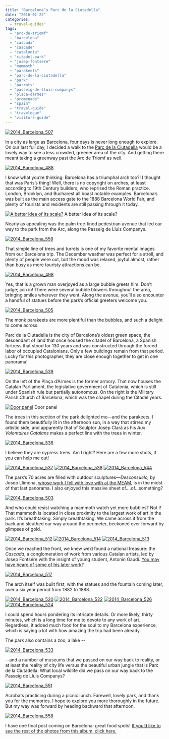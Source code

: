 ```yaml
---
title: "Barcelona’s Parc de la Ciutadella"
date: "2016-01-22"
categories:
  - travel-guides"
tags:
  - "arc-de-triomf"
  - "barcelona"
  - "cascada"
  - "cascade"
  - "catalonia"
  - "citadel-park"
  - "josep-fontsere"
  - "mammoth"
  - "parakeets"
  - "parc-de-la-ciutadella"
  - "park"
  - "parrots"
  - "passeig-de-lluis-companys"
  - "placa-darmes"
  - "promenade"
  - "spain"
  - "travel-guide"
  - "travelogue"
  - "visitors-guide"
---
```


[![2014_Barcelona_507](http://s3.amazonaws.com/thegourmez-wpmedia/2016/01/2014_Barcelona_507-500x333.jpg)](http://s3.amazonaws.com/thegourmez-wpmedia/2016/01/2014_Barcelona_507.jpg)

In a city as large as Barcelona, four days is never long enough to explore. On our last full day, I decided a walk to the [Parc de la Ciutadella](http://www.barcelonaturisme.com/wv3/en/page/380/parc-de-la-ciutadella.html) would be a lovely way to see a less crowded, greener area of the city. And getting there meant taking a greenway past the Arc de Triomf as well.

[![2014_Barcelona_488](http://s3.amazonaws.com/thegourmez-wpmedia/2016/01/2014_Barcelona_488-500x333.jpg)](http://s3.amazonaws.com/thegourmez-wpmedia/2016/01/2014_Barcelona_488.jpg)

I know what you’re thinking: Barcelona has a triumphal arch too?! I thought that was Paris’s thing! Well, there is no copyright on arches, at least according to 19th Century builders, who reprised the Roman practice. London, Brooklyn, and Bucharest all boast notable examples. Barcelona’s was built as the main access gate to the 1888 Barcelona World Fair, and plenty of tourists and residents are still passing through it today.




<div class="caption">

[![A better idea of its scale?](http://s3.amazonaws.com/thegourmez-wpmedia/2016/01/2014_Barcelona_490-500x369.jpg)](http://s3.amazonaws.com/thegourmez-wpmedia/2016/01/2014_Barcelona_490.jpg) A better idea of its scale?</div>


Nearly as appealing was the palm tree-lined pedestrian avenue that led our way to the park from the Arc, along the Passeig de Lluis Companys.

[![2014_Barcelona_559](http://s3.amazonaws.com/thegourmez-wpmedia/2016/01/2014_Barcelona_559-500x333.jpg)](http://s3.amazonaws.com/thegourmez-wpmedia/2016/01/2014_Barcelona_559.jpg)

That simple line of trees and turrets is one of my favorite mental images from our Barcelona trip. The December weather was perfect for a stroll, and plenty of people were out, but the mood was relaxed, joyful almost, rather than busy as more touristy attractions can be.

[![2014_Barcelona_498](http://s3.amazonaws.com/thegourmez-wpmedia/2016/01/2014_Barcelona_498-500x446.jpg)](http://s3.amazonaws.com/thegourmez-wpmedia/2016/01/2014_Barcelona_498.jpg)

Yes, that is a grown man overjoyed as a large bubble greets him. Don’t judge; join in! There were several bubble blowers throughout the area, bringing smiles wherever they went. Along the avenue, you’ll also encounter a handful of statues before the park’s official greeters welcome you.

[![2014_Barcelona_505](http://s3.amazonaws.com/thegourmez-wpmedia/2016/01/2014_Barcelona_505-500x333.jpg)](http://s3.amazonaws.com/thegourmez-wpmedia/2016/01/2014_Barcelona_505.jpg)

The monk parakeets are more plentiful than the bubbles, and such a delight to come across.

Parc de la Ciutadella is the city of Barcelona’s oldest green space, the descendant of land that once housed the citadel of Barcelona, a Spanish fortress that stood for 130 years and was constructed through the forced labor of occupied Catalonians. Only a few buildings remain from that period. Lucky for this photographer, they are close enough together to get in one panorama!

[![2014_Barcelona_539](http://s3.amazonaws.com/thegourmez-wpmedia/2016/01/2014_Barcelona_539-1024x264.jpg)](http://s3.amazonaws.com/thegourmez-wpmedia/2016/01/2014_Barcelona_539.jpg)

On the left of the Plaça d’Armes is the former armory. That now houses the Catalan Parliament, the legislative government of Catalonia, which is still under Spanish rule but partially autonomous. On the right is the Military Parish Church of Barcelona, which was the chapel during the Citadel years.




<div class="caption">

[![Door panel](http://s3.amazonaws.com/thegourmez-wpmedia/2016/01/2014_Barcelona_545-325x500.jpg)](http://s3.amazonaws.com/thegourmez-wpmedia/2016/01/2014_Barcelona_545.jpg) Door panel</div>


The trees in this section of the park delighted me—and the parakeets. I found them beautifully lit in the afternoon sun, in a way that stirred my artistic side, and apparently that of Sculptor Josep Clarà as his _Aux Volontaires Catalans_ makes a perfect line with the trees in winter.

[![2014_Barcelona_536](http://s3.amazonaws.com/thegourmez-wpmedia/2016/01/2014_Barcelona_536-500x333.jpg)](http://s3.amazonaws.com/thegourmez-wpmedia/2016/01/2014_Barcelona_536.jpg)

I believe they are cypress trees. Am I right? Here are a few more shots, if you can help me out!

[![2014_Barcelona_537](http://s3.amazonaws.com/thegourmez-wpmedia/2016/01/2014_Barcelona_537-500x333.jpg)](http://s3.amazonaws.com/thegourmez-wpmedia/2016/01/2014_Barcelona_537.jpg) [![2014_Barcelona_538](http://s3.amazonaws.com/thegourmez-wpmedia/2016/01/2014_Barcelona_538-333x500.jpg)](http://s3.amazonaws.com/thegourmez-wpmedia/2016/01/2014_Barcelona_538.jpg) [![2014_Barcelona_544](http://s3.amazonaws.com/thegourmez-wpmedia/2016/01/2014_Barcelona_544-500x333.jpg)](http://s3.amazonaws.com/thegourmez-wpmedia/2016/01/2014_Barcelona_544.jpg)

The park’s 70 acres are filled with outdoor sculptures—_Desconsuelo,_ by Josep Llimona, [whose work I fell with love with at the MEAM](http://thegourmez.com/2015/08/24/barcelona-museums-worth-exploring/), is in the midst of that last panorama. I also enjoyed this massive sheet of….of…something?

[![2014_Barcelona_503](http://s3.amazonaws.com/thegourmez-wpmedia/2016/01/2014_Barcelona_503-333x500.jpg)](http://s3.amazonaws.com/thegourmez-wpmedia/2016/01/2014_Barcelona_503.jpg)

And who could resist watching a mammoth watch yet more bubbles? Not I! That mammoth is located in close proximity to the largest work of art in the park. It’s breathtaking. Simply breathtaking. We came across it from the back and sleuthed our way around the perimeter, beckoned ever forward by glimpses of gold.

[![2014_Barcelona_512](http://s3.amazonaws.com/thegourmez-wpmedia/2016/01/2014_Barcelona_512-500x333.jpg)](http://s3.amazonaws.com/thegourmez-wpmedia/2016/01/2014_Barcelona_512.jpg) [![2014_Barcelona_514](http://s3.amazonaws.com/thegourmez-wpmedia/2016/01/2014_Barcelona_514-500x333.jpg)](http://s3.amazonaws.com/thegourmez-wpmedia/2016/01/2014_Barcelona_514.jpg) [![2014_Barcelona_513](http://s3.amazonaws.com/thegourmez-wpmedia/2016/01/2014_Barcelona_513-333x500.jpg)](http://s3.amazonaws.com/thegourmez-wpmedia/2016/01/2014_Barcelona_513.jpg)

Once we reached the front, we knew we’d found a national treasure: the _Cascada_, a conglomeration of work from various Catalan artists, led by Josep Fontsére with the insight of young student, Antonin Gaudi. [You may have heard of some of his later work](http://thegourmez.com/2015/03/11/barcelona-la-sagrada-familia/)?

[![2014_Barcelona_517](http://s3.amazonaws.com/thegourmez-wpmedia/2016/01/2014_Barcelona_517-500x333.jpg)](http://s3.amazonaws.com/thegourmez-wpmedia/2016/01/2014_Barcelona_517.jpg)

The arch itself was built first, with the statues and the fountain coming later, over a six year period from 1882 to 1888.

[![2014_Barcelona_520](http://s3.amazonaws.com/thegourmez-wpmedia/2016/01/2014_Barcelona_520-208x500.jpg)](http://s3.amazonaws.com/thegourmez-wpmedia/2016/01/2014_Barcelona_520.jpg) [![2014_Barcelona_522](http://s3.amazonaws.com/thegourmez-wpmedia/2016/01/2014_Barcelona_522-500x333.jpg)](http://s3.amazonaws.com/thegourmez-wpmedia/2016/01/2014_Barcelona_522.jpg) [![2014_Barcelona_526](http://s3.amazonaws.com/thegourmez-wpmedia/2016/01/2014_Barcelona_526-500x333.jpg)](http://s3.amazonaws.com/thegourmez-wpmedia/2016/01/2014_Barcelona_526.jpg) [![2014_Barcelona_524](http://s3.amazonaws.com/thegourmez-wpmedia/2016/01/2014_Barcelona_524-500x333.jpg)](http://s3.amazonaws.com/thegourmez-wpmedia/2016/01/2014_Barcelona_524.jpg)

I could spend hours pondering its intricate details. Or more likely, thirty minutes, which is a long time for me to devote to any work of art. Regardless, it added much food for the soul to my Barcelona experience, which is saying a lot with how amazing the trip had been already.

The park also contains a zoo, a lake --

[![2014_Barcelona_533](http://s3.amazonaws.com/thegourmez-wpmedia/2016/01/2014_Barcelona_533-500x333.jpg)](http://s3.amazonaws.com/thegourmez-wpmedia/2016/01/2014_Barcelona_533.jpg)

\--and a number of museums that we passed on our way back to reality, or at least the reality of city life versus the beautiful urban jungle that is Parc de la Ciutadella. What local wildlife did we pass on our way back to the Passeig de Lluis Companys?

[![2014_Barcelona_551](http://s3.amazonaws.com/thegourmez-wpmedia/2016/01/2014_Barcelona_551-500x329.jpg)](http://s3.amazonaws.com/thegourmez-wpmedia/2016/01/2014_Barcelona_551.jpg)

Acrobats practicing during a picnic lunch. Farewell, lovely park, and thank you for the memories. I hope to explore you more thoroughly in the future. But my way was forward by heading backward that afternoon.

[![2014_Barcelona_558](http://s3.amazonaws.com/thegourmez-wpmedia/2016/01/2014_Barcelona_558-500x385.jpg)](http://s3.amazonaws.com/thegourmez-wpmedia/2016/01/2014_Barcelona_558.jpg)

I have one final post coming on Barcelona: great food spots! [If you’d like to see the rest of the photos from this album, click here.](https://www.facebook.com/media/set/?set=a.10152655751874607.1073741935.567409606&type=1&l=206f44fa0b)

